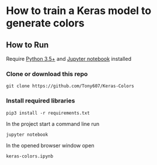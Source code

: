 # How to train a Keras model to generate colors


## How to Run
Require [Python 3.5+](https://www.python.org/ftp/python/3.6.4/python-3.6.4.exe) and [Jupyter notebook](https://jupyter.readthedocs.io/en/latest/install.html) installed
### Clone or download this repo
```
git clone https://github.com/Tony607/Keras-Colors
```
### Install required libraries
`pip3 install -r requirements.txt`


In the project start a command line run
```
jupyter notebook
```
In the opened browser window open
```
keras-colors.ipynb
```
